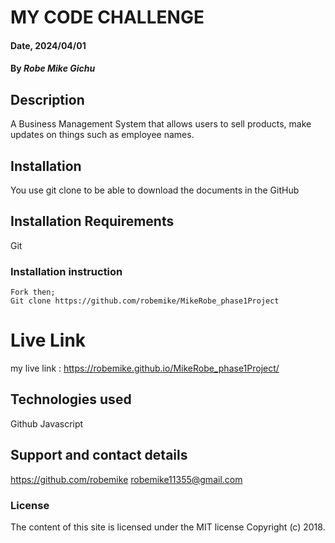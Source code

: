 # MY CODE CHALLENGE 

#### Date, 2024/04/01

#### By *Robe Mike Gichu*

## Description
A Business Management System that allows users to sell products, make updates on things such as employee names.


## Installation
You use git clone to be able to download the documents in the GitHub

## Installation Requirements
Git

### Installation instruction
```
Fork then;
Git clone https://github.com/robemike/MikeRobe_phase1Project

```

# Live Link
my live link : https://robemike.github.io/MikeRobe_phase1Project/

## Technologies used
Github
Javascript

## Support and contact details
https://github.com/robemike
robemike11355@gmail.com

### License
The content of this site is licensed under the MIT license
Copyright (c) 2018.

